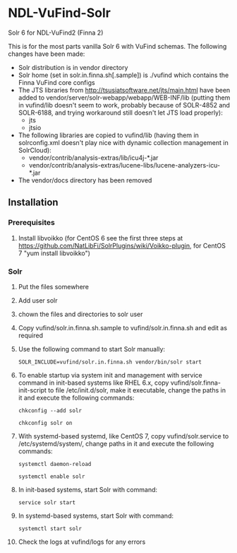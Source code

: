 # NDL-VuFind-Solr

Solr 6 for NDL-VuFind2 (Finna 2)

This is for the most parts vanilla Solr 6 with VuFind schemas. The following changes have been made:

- Solr distribution is in vendor directory
- Solr home (set in solr.in.finna.sh[.sample]) is ./vufind which contains the Finna VuFind core configs
- The JTS libraries from http://tsusiatsoftware.net/jts/main.html have been added to vendor/server/solr-webapp/webapp/WEB-INF/lib (putting them in vufind/lib doesn't seem to work, probably because of SOLR-4852 and SOLR-6188, and trying workaround still doesn't let JTS load properly):
  - jts
  - jtsio
- The following libraries are copied to vufind/lib (having them in solrconfig.xml doesn't play nice with dynamic collection management in SolrCloud):
  - vendor/contrib/analysis-extras/lib/icu4j-*.jar
  - vendor/contrib/analysis-extras/lucene-libs/lucene-analyzers-icu-*.jar 
- The vendor/docs directory has been removed

## Installation

### Prerequisites

1. Install libvoikko (for CentOS 6 see the first three steps at https://github.com/NatLibFi/SolrPlugins/wiki/Voikko-plugin, for CentOS 7 "yum install libvoikko") 

### Solr

1. Put the files somewhere
2. Add user solr
3. chown the files and directories to solr user
4. Copy vufind/solr.in.finna.sh.sample to vufind/solr.in.finna.sh and edit as required
5. Use the following command to start Solr manually:

    `SOLR_INCLUDE=vufind/solr.in.finna.sh vendor/bin/solr start`

6. To enable startup via system init and management with service command in init-based systems like RHEL 6.x, copy vufind/solr.finna-init-script to file /etc/init.d/solr, make it executable, change the paths in it and execute the following commands:

    `chkconfig --add solr`

    `chkconfig solr on`
    
7. With systemd-based systemd, like CentOS 7, copy vufind/solr.service to /etc/systemd/system/, change paths in it and execute the following commands:

    `systemctl daemon-reload`
    
    `systemctl enable solr`

8. In init-based systems, start Solr with command:

    `service solr start`

9. In systemd-based systems, start Solr with command:

    `systemctl start solr`

10. Check the logs at vufind/logs for any errors
